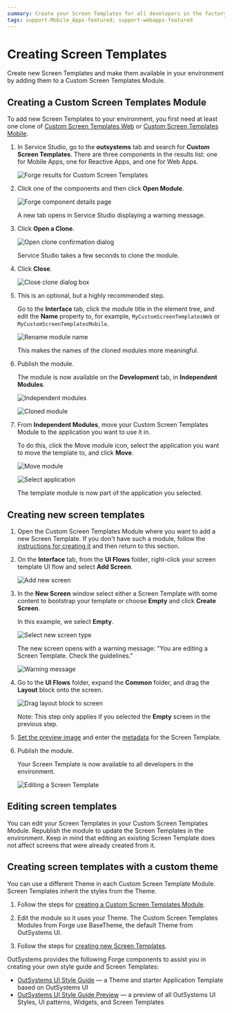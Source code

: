 ```yaml
---
summary: Create your Screen Templates for all developers in the factory.
tags: support-Mobile_Apps-featured; support-webapps-featured
---
```


# Creating Screen Templates

Create new Screen Templates and make them available in your environment by adding them to a Custom Screen Templates Module.

## Creating a Custom Screen Templates Module

To add new Screen Templates to your environment, you first need at least one clone of [Custom Screen Templates Web](<https://www.outsystems.com/forge/component-overview/5089/custom-screen-templates-web>) or [Custom Screen Templates Mobile](<https://www.outsystems.com/forge/component-overview/5060/custom-screen-templates-mobile>).

1. In Service Studio, go to the **outsystems** tab and search for **Custom Screen Templates**. There are three components in the results list: one for Mobile Apps, one for Reactive Apps, and one for Web Apps.

    ![Forge results for Custom Screen Templates](images/forge-1-ss.png)
    
1. Click one of the components and then click **Open Module**. 
     
    ![Forge component details page](images/forge-2-ss.png)

    A new tab opens in Service Studio displaying a warning message.
     
1. Click **Open a Clone**.

    ![Open clone confirmation dialog](images/forge-3-ss.png)

    Service Studio takes a few seconds to clone the module.

1. Click **Close**.

    ![Close clone dialog box](images/forge-4-ss.png)

1. This is an optional, but a highly recommended step. 

    Go to the **Interface** tab, click the module title in the element tree, and edit the **Name** property to, for example, `MyCustomScreenTemplatesWeb` or `MyCustomScreenTemplatesMobile`. 
    
    ![Rename module name](images/forge-5-ss.png)
    
    This makes the names of the cloned modules more meaningful.

1. Publish the module. 

    The module is now available on the **Development** tab, in **Independent Modules**.

    ![Independent modules](images/forge-6-ss.png)

    ![Cloned module](images/forge-7-ss.png)

1. From **Independent Modules**, move your Custom Screen Templates Module to the application you want to use it in. 

    To do this, click the Move module icon, select the application you want to move the template to, and click **Move**.
    
    ![Move module](images/forge-8-ss.png)
        
    ![Select application](images/forge-9-ss.png)

    The template module is now part of the application you selected.


## Creating new screen templates

1. Open the Custom Screen Templates Module where you want to add a new Screen Template. If you don't have such a module, follow the [instructions for creating it](<#creating-custom-screen-templates-module>) and then return to this section.

1. On the **Interface** tab, from the **UI Flows** folder, right-click your screen template UI flow and select **Add Screen**.

    ![Add new screen](images/forge-10-ss.png)

1. In the **New Screen** window select either a Screen Template with some content to bootstrap your template or choose **Empty** and click **Create Screen**. 

    In this example, we select **Empty**.

    ![Select new screen type](images/forge-11-ss.png)

    The new screen opens with a warning message: "You are editing a Screen Template. Check the guidelines." 

    ![Warning message](images/forge-12-ss.png)

1. Go to the **UI Flows** folder, expand the **Common** folder, and drag the **Layout** block onto the screen.

    ![Drag layout block to screen](images/forge-13-ss.png)

    Note: This step only applies if you selected the **Empty** screen in the previous step.

1. [Set the preview image](<reference-metadata.md#preview-image>) and enter the [metadata](<reference-metadata.md>) for the Screen Template.

1. Publish the module.

    Your Screen Template is now available to all developers in the environment.

    ![Editing a Screen Template](images/forge-14-ss.png)

## Editing screen templates

You can edit your Screen Templates in your Custom Screen Templates Module. Republish the module to update the Screen Templates in the environment. Keep in mind that editing an existing Screen Template does not affect screens that were already created from it.

## Creating screen templates with a custom theme

You can use a different Theme in each Custom Screen Template Module. Screen Templates inherit the styles from the Theme.

1. Follow the steps for [creating a Custom Screen Templates Module](<#creating-custom-screen-templates-module>).

1. Edit the module so it uses your Theme. The Custom Screen Templates Modules from Forge use BaseTheme, the default Theme from OutSystems UI.

1. Follow the steps for [creating new Screen Templates](<#creating-new-screen-templates>).

OutSystems provides the following Forge components to assist you in creating your own style guide and Screen Templates:

* [OutSystems UI Style Guide](<https://www.outsystems.com/forge/Component_Overview.aspx?ProjectId=5119>) — a Theme and starter Application Template based on OutSystems UI
* [OutSystems UI Style Guide Preview](<https://www.outsystems.com/forge/Component_Overview.aspx?ProjectId=5120>) — a preview of all OutSystems UI Styles, UI patterns, Widgets, and Screen Templates
